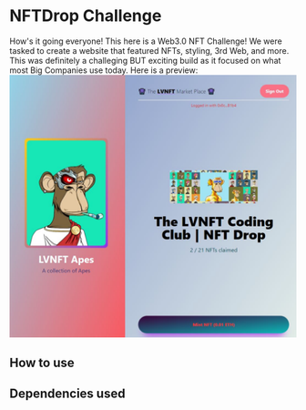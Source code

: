 # NFTDrop Challenge
How's it going everyone! This here is a Web3.0 NFT Challenge! We were tasked to create a website
that featured NFTs, styling, 3rd Web, and more. This was definitely a challeging BUT exciting build 
as it focused on what most Big Companies use today. Here is a preview:
![](/NFT_Challenge.JPG)

## How to use



## Dependencies used





